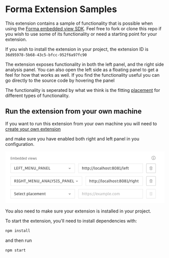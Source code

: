 # Forma Extension Samples

This extension contains a sample of functionality that is possible when using the [Forma embedded view SDK](https://app.autodeskforma.com/forma-embedded-view-sdk/docs/index.html). Feel free to fork or clone this repo if you wish to use some
of its functionality or need a starting point for your extension.

If you wish to install the extension in your project, the extension ID is `36d95978-5b68-43c5-bfcc-952f6a97fc90`

The extension exposes functionality in both the left panel, and the right side analysis panel.
You can also open the left side as a floating panel to get a feel for how that works as well.
If you find the functionality useful you can go directly to the source code by hovering the panel

The functionality is seperated by what we think is the fitting [placement](https://aps.autodesk.com/en/docs/forma/v1/embedded-views/introduction/) for different types of functionality.

## Run the extension from your own machine

If you want to run this extension from your own machine you will need to [create your own extension](https://aps.autodesk.com/en/docs/forma/v1/overview/getting-started/)

and make sure you have enabled both right and left panel in you configuration.

![Config](extension-config.png)

You also need to make sure your extension is installed in your project.

To start the extension, you'll need to install dependencies with:

```sh
npm install
```

and then run

```sh
npm start
```
